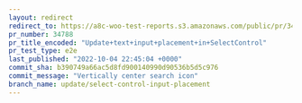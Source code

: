 ```yaml
---
layout: redirect
redirect_to: https://a8c-woo-test-reports.s3.amazonaws.com/public/pr/34788/e2e/index.html
pr_number: 34788
pr_title_encoded: "Update+text+input+placement+in+SelectControl"
pr_test_type: e2e
last_published: "2022-10-04 22:45:04 +0000"
commit_sha: b390749a66ac5d8fd900140990d90536b5d5c976
commit_message: "Vertically center search icon"
branch_name: update/select-control-input-placement
---
```

